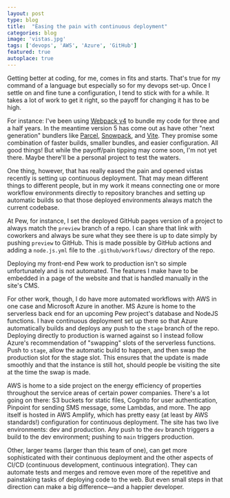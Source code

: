 ```yaml
---
layout: post
type: blog
title:  "Easing the pain with continuous deployment"
categories: blog
image: 'vistas.jpg'
tags: ['devops', 'AWS', 'Azure', 'GitHub']
featured: true
autoplace: true
---
```


Getting better at coding, for me, comes in fits and starts. That's true for my command of a language but especially so for my devops set-up. Once I settle on and fine tune a configuration, I tend to stick with for a while. It takes a lot of work to get it right, so the payoff for changing it has to be high.

For instance: I've been using [Webpack v4][1] to bundle my code for three and a half years. In the meantime version 5 has come out as have other "next generation" bundlers like [Parcel][2], [Snowpack][3], and [Vite][4]. They promise some combination of faster builds, smaller bundles, and easier configuration. All good things! But while the payoff/pain tipping may come soon,  I'm not yet there. Maybe there'll be a personal project to test the waters.

One thing, however, that has really eased the pain and opened vistas recently is setting up continuous deployment. That may mean different things to different people, but in my work it means connecting one or more workflow environments directly to repository branches and setting up automatic builds so that those deployed environments always match the current codebase.

At Pew, for instance, I set the deployed GitHub pages version of a project to always match the `preview` branch of a repo. I can share that link with coworkers and always be sure what they see there is up to date simply by pushing `preview` to GitHub. This is made possible by GitHub actions and adding a `node.js.yml` file to the `.github/workflows/` directory of the repo.

Deploying my front-end Pew work to production isn't so simple unfortunately and is not automated. The features I make have to be embedded in a page of the website and that is handled manually in the site's CMS.

For other work, though, I do have more automated workflows with AWS in one case and Microsoft Azure in another. MS Azure is home to the serverless back end for an upcoming Pew project's database and NodeJS functions. I have continuous deployment set up there so that Azure automatically builds and deploys any push to the `stage` branch of the repo. Deploying directly to production is warned against so I instead follow Azure's recommendation of "swapping" slots of the serverless functions. Push to `stage`, allow the automatic build to happen, and then swap the production slot for the stage slot. This ensures that the update is made smoothly and that the instance is still hot, should people be visiting the site at the time the swap is made.

AWS is home to a side project on the energy efficiency of properties throughout the service areas of certain power companies. There's a lot going on there: S3 buckets for static files, Cognito for user authentication, Pinpoint for sending SMS message, some Lambdas, and more. The app itself is hosted in AWS Amplify, which has pretty easy (at least by AWS standards!) configuration for continuous deployment. The site has two live environments: dev and production. Any push to the `dev` branch triggers a build to the dev environment; pushing to `main` triggers production.

Other, larger teams (larger than this team of one), can get more sophisticated with their continuous deployment and the other aspects of CI/CD (continuous development, continuous integration). They can automate tests and merges and remove even more of the repetitive and painstaking tasks of deploying code to the web. But even small steps in that direction can make a big difference—and a happier developer.

[1]: https://v4.webpack.js.org/
[2]: https://parceljs.org/
[3]: https://www.snowpack.dev/
[4]: https://vitejs.dev/

